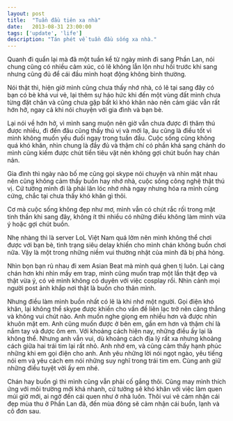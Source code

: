 ```yaml
---
layout: post
title:  "Tuần đầu tiên xa nhà"
date:   2013-08-31 23:00:00
tags: ['update', 'life']
description: "Tán phét về tuần đầu sống xa nhà."
---
```


Quanh đi quẩn lại mà đã một tuần kể từ ngày mình đi sang Phần Lan, nói chung 
cũng có nhiều cảm xúc, có lẽ không lẫn lộn như hồi trước khi sang nhưng cũng 
đủ để cái đầu mình hoạt động không bình thường.

Nói thật thì, hiện giờ mình cũng chưa thấy nhớ nhà, có lẽ tại sang đây có bạn có bè 
khá vui vẻ, lại thêm sự háo hức khi đến một vùng đất mình chưa từng đặt chân và cũng 
chưa gặp bất kì khó khăn nào nên cảm giác vẫn rất hớn hở, ngay cả khi nói chuyện với gia đình 
và bạn bè.

Lại nói về hớn hở, vì mình sang muộn nên giờ vẫn chưa được đi thăm thú được nhiều, đi đến đâu 
cũng thấy thú vị và mới lạ, âu cũng là điều tốt vì mình không muốn yếu đuối ngay trong tuần đầu. Cuộc sống cũng không quá khó khăn, nhìn chung là đầy đủ và thậm chí có phần khá sang chảnh do mình cũng kiếm được chút tiền tiêu vặt nên không gợi chút buồn hay chán nản.

Gia đình thì ngày nào bố mẹ cũng gọi skype nói chuyện và nhìn mặt nhau nên cũng không cảm thấy buồn hay nhớ nhà, cuộc sống công nghệ thật thú vị. Cứ tưởng mình đi là phải lăn lóc nhớ nhà ngay nhưng hóa ra mình cũng cứng, chắc tại chưa thấy khó khăn gì thôi.

Cơ mà cuộc sống không đẹp như mơ, mình vẫn có chút rắc rối trong mặt tinh thần khi sang đây, không ít thì nhiều có những điều không làm mình vừa ý hoặc gợi chút buồn.

Nhẹ nhàng thì là server LoL Việt Nam quá lởm nên mình không thể chơi được với bạn bè, tình trạng siêu delay khiến cho mình chán không buồn chơi nữa. Vậy là một trong những niềm vui thường nhật của mình đã bị phá hỏng.

Nhìn bọn bạn rủ nhau đi xem Asian Beat mà mình quá ghen tị luôn. Lại càng chán hơn khi nhìn mấy em trap, mình cũng muốn trap một lần thật đẹp và thật vừa ý, có vẻ mình không có duyên với việc cosplay rồi. Nhìn cảnh mọi người post ảnh khắp nơi thật là buồn cho thân mình.

Nhưng điều làm mình buồn nhất có lẽ là khi nhớ một người. Gọi điện khó khăn, lại không thể skype được khiến cho vấn đề liên lạc trở nên căng thẳng và không vui chút nào. Anh muốn nghe giọng em nhiều hơn và được nhìn khuôn mặt em. Anh cũng muốn được ở bên em, gần em hơn và thậm chí là nắm tay và được ôm em. Với khoảng cách hiện nay, những điều ấy lại là không thể. Nhưng anh vẫn vui, dù khoảng cách địa lý rất xa nhưng khoảng cách giữa hai trái tim lại rất nhỏ. Anh nhớ em, và cũng cảm thấy hạnh phúc những khi em gọi điện cho anh. Anh yêu những lời nói ngọt ngào, yêu tiếng nói em và yêu cách em nói những suy nghĩ trong trái tim em. Cùng anh giữ những điều tuyệt vời ấy em nhé.

Chán hay buồn gì thì mình cũng vẫn phải cố gắng thôi. Cũng may mình thích ứng với môi trường mới khá nhanh, cứ tưởng sẽ khó khăn với việc làm quen múi giờ mới, ai ngờ đến cái quen như ở nhà luôn. Thôi vui vẻ cảm nhận cái đẹp mùa thu ở Phần Lan đã, đến mùa đông sẽ cảm nhận cái buồn, lạnh và cô đơn sau.